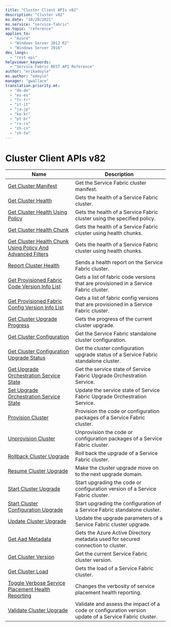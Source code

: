 ```yaml
---
title: "Cluster Client APIs v82"
description: "Cluster v82"
ms.date: "10/20/2021"
ms.service: "service-fabric"
ms.topic: "reference"
applies_to: 
  - "Azure"
  - "Windows Server 2012 R2"
  - "Windows Server 2016"
dev_langs: 
  - "rest-api"
helpviewer_keywords: 
  - "Service Fabric REST API Reference"
author: "erikadoyle"
ms.author: "edoyle"
manager: "gwallace"
translation.priority.mt: 
  - "de-de"
  - "es-es"
  - "fr-fr"
  - "it-it"
  - "ja-jp"
  - "ko-kr"
  - "pt-br"
  - "ru-ru"
  - "zh-cn"
  - "zh-tw"
---
```

# Cluster Client APIs v82

| Name | Description |
| --- | --- |
| [Get Cluster Manifest](sfclient-v82-api-getclustermanifest.md) | Get the Service Fabric cluster manifest.<br/> |
| [Get Cluster Health](sfclient-v82-api-getclusterhealth.md) | Gets the health of a Service Fabric cluster.<br/> |
| [Get Cluster Health Using Policy](sfclient-v82-api-getclusterhealthusingpolicy.md) | Gets the health of a Service Fabric cluster using the specified policy.<br/> |
| [Get Cluster Health Chunk](sfclient-v82-api-getclusterhealthchunk.md) | Gets the health of a Service Fabric cluster using health chunks.<br/> |
| [Get Cluster Health Chunk Using Policy And Advanced Filters](sfclient-v82-api-getclusterhealthchunkusingpolicyandadvancedfilters.md) | Gets the health of a Service Fabric cluster using health chunks.<br/> |
| [Report Cluster Health](sfclient-v82-api-reportclusterhealth.md) | Sends a health report on the Service Fabric cluster.<br/> |
| [Get Provisioned Fabric Code Version Info List](sfclient-v82-api-getprovisionedfabriccodeversioninfolist.md) | Gets a list of fabric code versions that are provisioned in a Service Fabric cluster.<br/> |
| [Get Provisioned Fabric Config Version Info List](sfclient-v82-api-getprovisionedfabricconfigversioninfolist.md) | Gets a list of fabric config versions that are provisioned in a Service Fabric cluster.<br/> |
| [Get Cluster Upgrade Progress](sfclient-v82-api-getclusterupgradeprogress.md) | Gets the progress of the current cluster upgrade.<br/> |
| [Get Cluster Configuration](sfclient-v82-api-getclusterconfiguration.md) | Get the Service Fabric standalone cluster configuration.<br/> |
| [Get Cluster Configuration Upgrade Status](sfclient-v82-api-getclusterconfigurationupgradestatus.md) | Get the cluster configuration upgrade status of a Service Fabric standalone cluster.<br/> |
| [Get Upgrade Orchestration Service State](sfclient-v82-api-getupgradeorchestrationservicestate.md) | Get the service state of Service Fabric Upgrade Orchestration Service.<br/> |
| [Set Upgrade Orchestration Service State](sfclient-v82-api-setupgradeorchestrationservicestate.md) | Update the service state of Service Fabric Upgrade Orchestration Service.<br/> |
| [Provision Cluster](sfclient-v82-api-provisioncluster.md) | Provision the code or configuration packages of a Service Fabric cluster.<br/> |
| [Unprovision Cluster](sfclient-v82-api-unprovisioncluster.md) | Unprovision the code or configuration packages of a Service Fabric cluster.<br/> |
| [Rollback Cluster Upgrade](sfclient-v82-api-rollbackclusterupgrade.md) | Roll back the upgrade of a Service Fabric cluster.<br/> |
| [Resume Cluster Upgrade](sfclient-v82-api-resumeclusterupgrade.md) | Make the cluster upgrade move on to the next upgrade domain.<br/> |
| [Start Cluster Upgrade](sfclient-v82-api-startclusterupgrade.md) | Start upgrading the code or configuration version of a Service Fabric cluster.<br/> |
| [Start Cluster Configuration Upgrade](sfclient-v82-api-startclusterconfigurationupgrade.md) | Start upgrading the configuration of a Service Fabric standalone cluster.<br/> |
| [Update Cluster Upgrade](sfclient-v82-api-updateclusterupgrade.md) | Update the upgrade parameters of a Service Fabric cluster upgrade.<br/> |
| [Get Aad Metadata](sfclient-v82-api-getaadmetadata.md) | Gets the Azure Active Directory metadata used for secured connection to cluster.<br/> |
| [Get Cluster Version](sfclient-v82-api-getclusterversion.md) | Get the current Service Fabric cluster version.<br/> |
| [Get Cluster Load](sfclient-v82-api-getclusterload.md) | Gets the load of a Service Fabric cluster.<br/> |
| [Toggle Verbose Service Placement Health Reporting](sfclient-v82-api-toggleverboseserviceplacementhealthreporting.md) | Changes the verbosity of service placement health reporting.<br/> |
| [Validate Cluster Upgrade](sfclient-v82-api-validateclusterupgrade.md) | Validate and assess the impact of a code or configuration version update of a Service Fabric cluster.<br/> |

